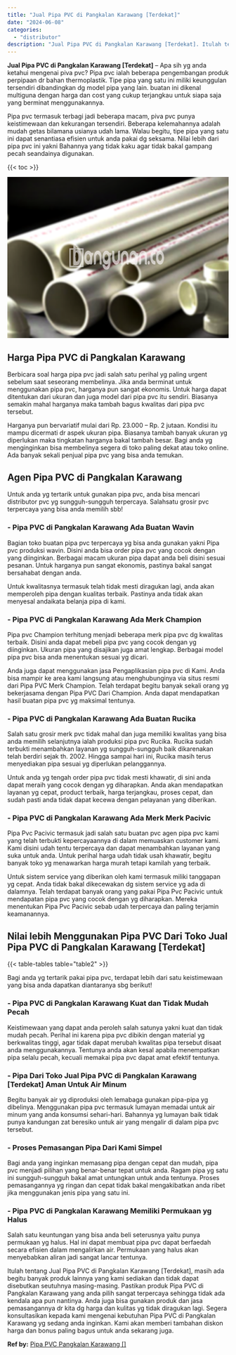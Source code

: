 ```yaml
---
title: "Jual Pipa PVC di Pangkalan Karawang [Terdekat]"
date: "2024-06-08"
categories: 
  - "distributor"
description: "Jual Pipa PVC di Pangkalan Karawang [Terdekat]. Itulah tentang Jual Pipa PVC di Pangkalan Karawang [Terdekat], masih ada begitu banyak produk lainnya yang..."
---
```


**Jual Pipa PVC di Pangkalan Karawang \[Terdekat\]** – Apa sih yg anda ketahui mengenai piva pvc? Pipa pvc ialah beberapa pengembangan produk perpipaan dr bahan thermoplastik. Tipe pipa yang satu ini miliki keunggulan tersendiri dibandingkan dg model pipa yang lain. buatan ini dikenal multiguna dengan harga dan cost yang cukup terjangkau untuk siapa saja yang berminat menggunakannya.

Pipa pvc termasuk terbagi jadi beberapa macam, piva pvc punya keistimewaan dan kekurangan tersendiri. Beberapa kelemahannya adalah mudah getas bilamana usianya udah lama. Walau begitu, tipe pipa yang satu ini dapat senantiasa efisien untuk anda pakai dg seksama. Nilai lebih dari pipa pvc ini yakni Bahannya yang tidak kaku agar tidak bakal gampang pecah seandainya digunakan.

{{< toc >}}

![Jual Pipa PVC di Pangkalan Karawang [Terdekat]](/images/jaul-pipa-pvc-24.png)

## Harga Pipa PVC di Pangkalan Karawang

Berbicara soal harga pipa pvc jadi salah satu perihal yg paling urgent sebelum saat seseorang membelinya. Jika anda berminat untuk menggunakan pipa pvc, harganya pun sangat ekonomis. Untuk harga dapat ditentukan dari ukuran dan juga model dari pipa pvc itu sendiri. Biasanya semakin mahal harganya maka tambah bagus kwalitas dari pipa pvc tersebut.

Harganya pun bervariatif mulai dari Rp. 23.000 – Rp. 2 jutaan. Kondisi itu mampu dicermati dr aspek ukuran pipa. Biasanya tambah banyak ukuran yg diperlukan maka tingkatan harganya bakal tambah besar. Bagi anda yg menginginkan bisa membelinya segera di toko paling dekat atau toko online. Ada banyak sekali penjual pipa pvc yang bisa anda temukan.

## Agen Pipa PVC di Pangkalan Karawang

Untuk anda yg tertarik untuk gunakan pipa pvc, anda bisa mencari distributor pvc yg sungguh-sungguh terpercaya. Salahsatu grosir pvc terpercaya yang bisa anda memilih sbb!

### \- Pipa PVC di Pangkalan Karawang Ada Buatan Wavin

Bagian toko buatan pipa pvc terpercaya yg bisa anda gunakan yakni Pipa pvc produksi wavin. Disini anda bisa order pipa pvc yang cocok dengan yang diinginkan. Berbagai macam ukuran pipa dapat anda beli disini sesuai pesanan. Untuk harganya pun sangat ekonomis, pastinya bakal sangat bersahabat dengan anda.

Untuk kwalitasnya termasuk telah tidak mesti diragukan lagi, anda akan memperoleh pipa dengan kualitas terbaik. Pastinya anda tidak akan menyesal andaikata belanja pipa di kami.

### \- Pipa PVC di Pangkalan Karawang Ada Merk Champion

Pipa pvc Champion terhitung menjadi beberapa merk pipa pvc dg kwalitas terbaik. Disini anda dapat mebeli pipa pvc yang cocok dengan yg diinginkan. Ukuran pipa yang disajikan juga amat lengkap. Berbagai model pipa pvc bisa anda menentukan sesuai yg dicari.

Anda juga dapat menggunakan jasa Pengaplikasian pipa pvc di Kami. Anda bisa mampir ke area kami langsung atau menghubunginya via situs resmi dari Pipa PVC Merk Champion. Telah terdapat begitu banyak sekali orang yg bekerjasama dengan Pipa PVC Dari Champion. Anda dapat mendapatkan hasil buatan pipa pvc yg maksimal tentunya.

### \- Pipa PVC di Pangkalan Karawang Ada Buatan Rucika

Salah satu grosir merk pvc tidak mahal dan juga memiliki kwalitas yang bisa anda memilih selanjutnya ialah produksi pipa pvc Rucika. Rucika sudah terbukti menambahkan layanan yg sungguh-sungguh baik dikarenakan telah berdiri sejak th. 2002. Hingga sampai hari ini, Rucika masih terus menyediakan pipa sesuai yg diperlukan pelanggannya.

Untuk anda yg tengah order pipa pvc tidak mesti khawatir, di sini anda dapat meraih yang cocok dengan yg diharapkan. Anda akan mendapatkan layanan yg cepat, product terbaik, harga terjangkau, proses cepat, dan sudah pasti anda tidak dapat kecewa dengan pelayanan yang diberikan.

### \- Pipa PVC di Pangkalan Karawang Ada Merk Merk Pacivic

Pipa Pvc Pacivic termasuk jadi salah satu buatan pvc agen pipa pvc kami yang telah terbukti kepercayaannya di dalam memuaskan customer kami. Kami disini udah tentu terpercaya dan dapat menambahkan layanan yang suka untuk anda. Untuk perihal harga udah tidak usah khawatir, begitu banyak toko yg menawarkan harga murah tetapi kamilah yang terbaik.

Untuk sistem service yang diberikan oleh kami termasuk miliki tanggapan yg cepat. Anda tidak bakal dikecewakan dg sistem service yg ada di dalamnya. Telah terdapat banyak orang yang pakai Pipa Pvc Pacivic untuk mendapatan pipa pvc yang cocok dengan yg diharapkan. Mereka menentukan Pipa Pvc Pacivic sebab udah terpercaya dan paling terjamin keamanannya.

## Nilai lebih Menggunakan Pipa PVC Dari Toko Jual Pipa PVC di Pangkalan Karawang \[Terdekat\]

{{< table-tables table="table2" >}}

Bagi anda yg tertarik pakai pipa pvc, terdapat lebih dari satu keistimewaan yang bisa anda dapatkan diantaranya sbg berikut!

### \- Pipa PVC di Pangkalan Karawang Kuat dan Tidak Mudah Pecah

Keistimewaan yang dapat anda peroleh salah satunya yakni kuat dan tidak mudah pecah. Perihal ini karena pipa pvc dibikin dengan material yg berkwalitas tinggi, agar tidak dapat merubah kwalitas pipa tersebut disaat anda menggunakannya. Tentunya anda akan kesal apabila menempatkan pipa selalu pecah, kecuali memakai pipa pvc dapat amat efektif tentunya.

### \- Pipa Dari Toko Jual Pipa PVC di Pangkalan Karawang \[Terdekat\] Aman Untuk Air Minum

Begitu banyak air yg diproduksi oleh lemabaga gunakan pipa-pipa yg dibelinya. Menggunakan pipa pvc termasuk lumayan memadai untuk air minum yang anda konsumsi sehari-hari. Bahannya yg lumayan baik tidak punya kandungan zat beresiko untuk air yang mengalir di dalam pipa pvc tersebut.

### \- Proses Pemasangan Pipa Dari Kami Simpel

Bagi anda yang inginkan memasang pipa dengan cepat dan mudah, pipa pvc menjadi pilihan yang benar-benar tepat untuk anda. Ragam pipa yg satu ini sungguh-sungguh bakal amat untungkan untuk anda tentunya. Proses pemasangannya yg ringan dan cepat tidak bakal mengakibatkan anda ribet jika menggunakan jenis pipa yang satu ini.

### \- Pipa PVC di Pangkalan Karawang Memiliki Permukaan yg Halus

Salah satu keuntungan yang bisa anda beli seterusnya yaitu punya permukaan yg halus. Hal ini dapat membuat pipa pvc dapat berfaedah secara efisien dalam mengalirkan air. Permukaan yang halus akan menyebabkan aliran jadi sangat lancar tentunya.

Itulah tentang Jual Pipa PVC di Pangkalan Karawang \[Terdekat\], masih ada begitu banyak produk lainnya yang kami sediakan dan tidak dapat disebutkan seutuhnya masing-masing. Pastikan produk Pipa PVC di Pangkalan Karawang yang anda pilih sangat terpercaya sehingga tidak ada kendala apa pun nantinya. Anda juga bisa gunakan produk dan jasa pemasangannya dr kita dg harga dan kulitas yg tidak diragukan lagi. Segera konsultasikan kepada kami mengenai kebutuhan Pipa PVC di Pangkalan Karawang yg sedang anda inginkan. Kami akan memberi tambahan diskon harga dan bonus paling bagus untuk anda sekarang juga.

**Ref by:** [Pipa PVC Pangkalan Karawang []](https://id.wikipedia.org/wiki/Pipa)
